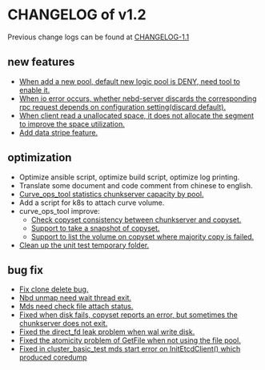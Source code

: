 # CHANGELOG of v1.2

Previous change logs can be found at [CHANGELOG-1.1](https://github.com/opencurve/curve/blob/master/CHANGELOG-1.1.md)

## new features

- [When add a new pool, default new logic pool is DENY, need tool to enable it.](https://github.com/opencurve/curve/pull/221)
- [When io error occurs, whether nebd-server discards the corresponding rpc request depends on configuration setting(discard default).](https://github.com/opencurve/curve/pull/212)
- [When client read a unallocated space, it does not allocate the segment to improve the space utilization.](https://github.com/opencurve/curve/pull/172)
- [Add data stripe feature.](https://github.com/opencurve/curve/pull/211)


## optimization

- Optimize ansible script, optimize build script, optimize log printing.
- Translate some document and code comment from chinese to english.
- [Curve_ops_tool statistics chunkserver capacity by pool.](https://github.com/opencurve/curve/pull/199)
- Add a script for k8s to attach curve volume.
- curve_ops_tool improve:
    - [Check copyset consistency between chunkserver and copyset.](https://github.com/opencurve/curve/pull/184)
    - [Support to take a snapshot of copyset.](https://github.com/opencurve/curve/pull/188)
    - [Support to list the volume on copyset where majority copy is failed.](https://github.com/opencurve/curve/pull/233)
- [Clean up the unit test temporary folder.](https://github.com/opencurve/curve/pull/206/)

## bug fix

- [Fix clone delete bug.](https://github.com/opencurve/curve/pull/176)
- [Nbd unmap need wait thread exit.](https://github.com/opencurve/curve/pull/228)
- [Mds need check file attach status.](https://github.com/opencurve/curve/pull/153)
- [Fixed when disk fails, copyset reports an error, but sometimes the chunkserver does not exit.](https://github.com/opencurve/curve/pull/152)
- [Fixed the direct_fd leak problem when wal write disk.](https://github.com/opencurve/curve/pull/113)
- [Fixed the atomicity problem of GetFile when not using the file pool.](https://github.com/opencurve/curve/pull/195)
- [Fixed in cluster_basic_test mds start error on InitEtcdClient() which produced coredump](https://github.com/opencurve/curve/pull/205)

